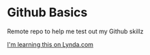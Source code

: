 Github Basics
==============

Remote repo to help me test out my Github skillz

[I'm learning this on Lynda.com](http://www.lynda.com)
